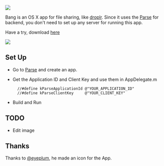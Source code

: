 ![](https://raw.github.com/jesseXu/Bang/master/Bang/Images.xcassets/AppIcon.appiconset/icon-256.png)

Bang is an OS X app for file sharing, like [droplr](https://droplr.com/). Since it uses the [Parse](https://parse.com/) for backend, you don't need to set up any server for running this app. 

Have a try, download [here](http://y-d.me/Resource/Bang.zip)

![](http://y-d.me/Resource/ScreenShot0.png)


Set Up
----
* Go to [Parse](https://parse.com/) and create an app.
* Get the Application ID and Client Key and use them in AppDelegate.m

		//#define kParseApplicationId @"YOUR_APPLICATION_ID"
		//#define kParseClientKey     @"YOUR_CLIENT_KEY"

* Build and Run


TODO
----
* Edit image


Thanks
----
Thanks to [@eyeplum](https://twitter.com/eyeplum), he made an icon for the App.

